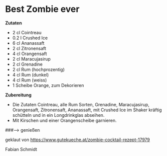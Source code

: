 # Best Zombie ever
**Zutaten**
- 2	cl	Cointreau
- 0.2	l	Crushed Ice
- 6	cl	Ananassaft
- 2	cl	Zitronensaft
- 4	cl	Orangensaft
- 2	cl	Maracujasirup
- 2	cl	Grenadine
- 2	cl	Rum (hochprozentig)
- 4	cl	Rum (dunkel)
- 4	cl	Rum (weiss)
- 1	Scheibe	Orange, zum Dekorieren

**Zubereitung**
- Die Zutaten Cointreau, alle Rum Sorten, Grenadine, Maracujasirup, Orangensaft, Zitronensaft, Ananassaft, mit Crushed Ice im Shaker kräftig schütteln und in ein Longdrinkglas abseihen.
- Mit Kirschen und einer Orangenscheibe garnieren.

###--> genießen

geklaut von https://www.gutekueche.at/zombie-cocktail-rezept-17979

Fabian Schmidt
